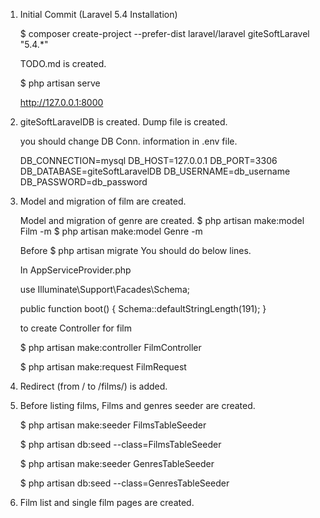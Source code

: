 1. Initial Commit (Laravel 5.4 Installation)

    $ composer create-project --prefer-dist laravel/laravel giteSoftLaravel "5.4.*"

    TODO.md is created.

    $ php artisan serve

    http://127.0.0.1:8000
    
2. giteSoftLaravelDB is created. Dump file is created.
    
    you should change DB Conn. information in .env file.
    
    DB_CONNECTION=mysql
    DB_HOST=127.0.0.1
    DB_PORT=3306
    DB_DATABASE=giteSoftLaravelDB
    DB_USERNAME=db_username
    DB_PASSWORD=db_password
    
3. Model and migration of film are created.
    
    Model and migration of genre are created.
    $ php artisan make:model Film -m
    $ php artisan make:model Genre -m
    
    Before $ php artisan migrate
    You should do below lines.
    
    In AppServiceProvider.php
    
    use Illuminate\Support\Facades\Schema;
    
    public function boot()
    {
        Schema::defaultStringLength(191);
    }
    
    to create Controller for film
    
    $ php artisan make:controller FilmController
    
    $ php artisan make:request FilmRequest
    
4. Redirect (from / to /films/) is added.

5. Before listing films, Films and genres seeder are created.

    $ php artisan make:seeder FilmsTableSeeder

    $ php artisan db:seed --class=FilmsTableSeeder
    
    $ php artisan make:seeder GenresTableSeeder
    
    $ php artisan db:seed --class=GenresTableSeeder
    
6. Film list and single film pages are created.

